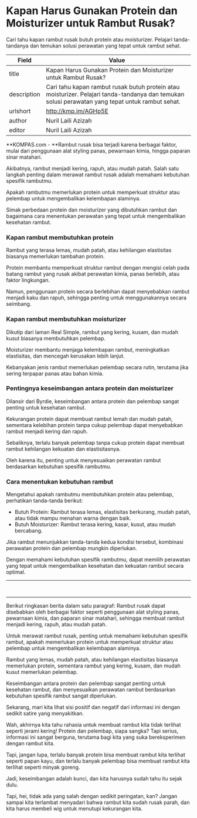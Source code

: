 # Kapan Harus Gunakan Protein dan Moisturizer untuk Rambut Rusak?

Cari tahu kapan rambut rusak butuh protein atau moisturizer. Pelajari tanda-tandanya dan temukan solusi perawatan yang tepat untuk rambut sehat.

| Field       | Value                                                       |
|-------------|-------------------------------------------------------------|
| title       | Kapan Harus Gunakan Protein dan Moisturizer untuk Rambut Rusak? |
| description | Cari tahu kapan rambut rusak butuh protein atau moisturizer. Pelajari tanda-tandanya dan temukan solusi perawatan yang tepat untuk rambut sehat. |
| urlshort    | http://kmp.im/AGHp5E |
| author      | Nuril Laili Azizah |
| editor      | Nuril Laili Azizah |

**KOMPAS.com - **Rambut rusak bisa terjadi karena berbagai faktor, mulai dari penggunaan alat styling panas, pewarnaan kimia, hingga paparan sinar matahari.

Akibatnya, rambut menjadi kering, rapuh, atau mudah patah. Salah satu langkah penting dalam merawat rambut rusak adalah memahami kebutuhan spesifik rambutmu.

Apakah rambutmu memerlukan protein untuk memperkuat struktur atau pelembap untuk mengembalikan kelembapan alaminya.

Simak perbedaan protein dan moisturizer yang dibutuhkan rambut dan bagaimana cara menentukan perawatan yang tepat untuk mengembalikan kesehatan rambut. 

### Kapan rambut membutuhkan protein

Rambut yang terasa lemas, mudah patah, atau kehilangan elastisitas biasanya memerlukan tambahan protein.

Protein membantu memperkuat struktur rambut dengan mengisi celah pada batang rambut yang rusak akibat perawatan kimia, panas berlebih, atau faktor lingkungan.

Namun, penggunaan protein secara berlebihan dapat menyebabkan rambut menjadi kaku dan rapuh, sehingga penting untuk menggunakannya secara seimbang.

### Kapan rambut membutuhkan moisturizer

Dikutip dari laman Real Simple, rambut yang kering, kusam, dan mudah kusut biasanya membutuhkan pelembap.

Moisturizer membantu menjaga kelembapan rambut, meningkatkan elastisitas, dan mencegah kerusakan lebih lanjut.

Kebanyakan jenis rambut memerlukan pelembap secara rutin, terutama jika sering terpapar panas atau bahan kimia.

### Pentingnya keseimbangan antara protein dan moisturizer

Dilansir dari Byrdie, keseimbangan antara protein dan pelembap sangat penting untuk kesehatan rambut.

Kekurangan protein dapat membuat rambut lemah dan mudah patah, sementara kelebihan protein tanpa cukup pelembap dapat menyebabkan rambut menjadi kering dan rapuh.

Sebaliknya, terlalu banyak pelembap tanpa cukup protein dapat membuat rambut kehilangan kekuatan dan elastisitasnya.

Oleh karena itu, penting untuk menyesuaikan perawatan rambut berdasarkan kebutuhan spesifik rambutmu.

### Cara menentukan kebutuhan rambut

Mengetahui apakah rambutmu membutuhkan protein atau pelembap, perhatikan tanda-tanda berikut:

- Butuh Protein: Rambut terasa lemas, elastisitas berkurang, mudah patah, atau tidak mampu menahan warna dengan baik.
- Butuh Moisturizer: Rambut terasa kering, kasar, kusut, atau mudah bercabang.

Jika rambut menunjukkan tanda-tanda kedua kondisi tersebut, kombinasi perawatan protein dan pelembap mungkin diperlukan.

Dengan memahami kebutuhan spesifik rambutmu, dapat memilih perawatan yang tepat untuk mengembalikan kesehatan dan kekuatan rambut secara optimal.

------------------------------------------------------------------------

 

---
Berikut ringkasan berita dalam satu paragraf: Rambut rusak dapat disebabkan oleh berbagai faktor seperti penggunaan alat styling panas, pewarnaan kimia, dan paparan sinar matahari, sehingga membuat rambut menjadi kering, rapuh, atau mudah patah.

 Untuk merawat rambut rusak, penting untuk memahami kebutuhan spesifik rambut, apakah memerlukan protein untuk memperkuat struktur atau pelembap untuk mengembalikan kelembapan alaminya.

 Rambut yang lemas, mudah patah, atau kehilangan elastisitas biasanya memerlukan protein, sementara rambut yang kering, kusam, dan mudah kusut memerlukan pelembap.

 Keseimbangan antara protein dan pelembap sangat penting untuk kesehatan rambut, dan menyesuaikan perawatan rambut berdasarkan kebutuhan spesifik rambut sangat diperlukan.



Sekarang, mari kita lihat sisi positif dan negatif dari informasi ini dengan sedikit satire yang menyakitkan.

 Wah, akhirnya kita tahu rahasia untuk membuat rambut kita tidak terlihat seperti jerami kering! Protein dan pelembap, siapa sangka? Tapi serius, informasi ini sangat berguna, terutama bagi kita yang suka bereksperimen dengan rambut kita.

 Tapi, jangan lupa, terlalu banyak protein bisa membuat rambut kita terlihat seperti papan kayu, dan terlalu banyak pelembap bisa membuat rambut kita terlihat seperti minyak goreng.

 Jadi, keseimbangan adalah kunci, dan kita harusnya sudah tahu itu sejak dulu.

 Tapi, hei, tidak ada yang salah dengan sedikit peringatan, kan? Jangan sampai kita terlambat menyadari bahwa rambut kita sudah rusak parah, dan kita harus membeli wig untuk menutupi kekurangan kita.
